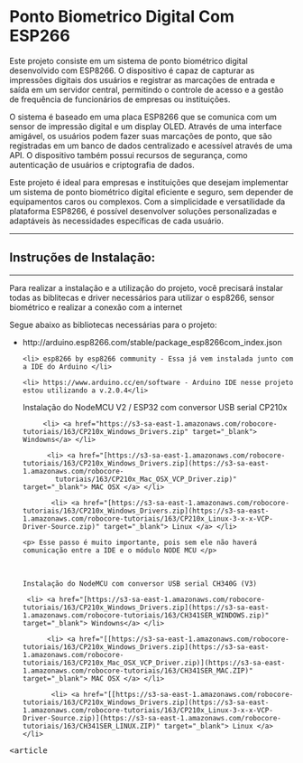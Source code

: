 # Ponto Biometrico Digital Com ESP266
  Este projeto consiste em um sistema de ponto biométrico digital desenvolvido com ESP8266. O dispositivo é capaz de capturar as impressões digitais dos usuários e registrar as marcações de entrada e saída em um servidor central, permitindo o controle de acesso e a gestão de frequência de funcionários de empresas ou instituições.

  O sistema é baseado em uma placa ESP8266 que se comunica com um sensor de impressão digital e um display OLED. Através de uma interface amigável, os usuários podem fazer suas marcações de ponto, que são registradas em um banco de dados centralizado e acessível através de uma API. O dispositivo também possui recursos de segurança, como autenticação de usuários e criptografia de dados.

  Este projeto é ideal para empresas e instituições que desejam implementar um sistema de ponto biométrico digital eficiente e seguro, sem depender de equipamentos caros ou complexos. Com a simplicidade e versatilidade da plataforma ESP8266, é possível desenvolver soluções personalizadas e adaptáveis às necessidades específicas de cada usuário.
<hr>

<samp><h2> Instruções de Instalação:  </h2></samp>
<hr>
Para realizar a instalação e a utilização do projeto, você precisará instalar todas as biblitecas e driver necessários para utilizar o esp8266, sensor biométrico e realizar a conexão com a internet
  
Segue abaixo as bibliotecas necessárias para o projeto:
  <ul>
    <li> http://arduino.esp8266.com/stable/package_esp8266com_index.json </li>
  
    <li> esp8266 by esp8266 community - Essa já vem instalada junto com a IDE do Arduino </li>
  
    <li> https://www.arduino.cc/en/software - Arduino IDE nesse projeto estou utilizando a v.2.0.4</li>
  
   Instalação do NodeMCU V2 / ESP32 com conversor USB serial CP210x
  
         <li> <a href="https://s3-sa-east-1.amazonaws.com/robocore-tutoriais/163/CP210x_Windows_Drivers.zip" target="_blank"> Windowns</a> </li>
  
          <li> <a href="[https://s3-sa-east-1.amazonaws.com/robocore-tutoriais/163/CP210x_Windows_Drivers.zip](https://s3-sa-east-1.amazonaws.com/robocore-           
            tutoriais/163/CP210x_Mac_OSX_VCP_Driver.zip)" target="_blank"> MAC OSX </a> </li>
  
           <li> <a href="[https://s3-sa-east-1.amazonaws.com/robocore-tutoriais/163/CP210x_Windows_Drivers.zip](https://s3-sa-east-1.amazonaws.com/robocore-tutoriais/163/CP210x_Linux-3-x-x-VCP-Driver-Source.zip)" target="_blank"> Linux </a> </li>
  
    <p> Esse passo é muito importante, pois sem ele não haverá comunicação entre a IDE e o módulo NODE MCU </p>    
  <br>
  
    Instalação do NodeMCU com conversor USB serial CH340G (V3)

     <li> <a href="[https://s3-sa-east-1.amazonaws.com/robocore-tutoriais/163/CP210x_Windows_Drivers.zip](https://s3-sa-east-1.amazonaws.com/robocore-tutoriais/163/CH341SER_WINDOWS.zip)" target="_blank"> Windowns</a> </li>
  
          <li> <a href="[[https://s3-sa-east-1.amazonaws.com/robocore-tutoriais/163/CP210x_Windows_Drivers.zip](https://s3-sa-east-1.amazonaws.com/robocore-tutoriais/163/CP210x_Mac_OSX_VCP_Driver.zip)](https://s3-sa-east-1.amazonaws.com/robocore-tutoriais/163/CH341SER_MAC.ZIP)" target="_blank"> MAC OSX </a> </li>
  
           <li> <a href="[[https://s3-sa-east-1.amazonaws.com/robocore-tutoriais/163/CP210x_Windows_Drivers.zip](https://s3-sa-east-1.amazonaws.com/robocore-tutoriais/163/CP210x_Linux-3-x-x-VCP-Driver-Source.zip)](https://s3-sa-east-1.amazonaws.com/robocore-tutoriais/163/CH341SER_LINUX.ZIP)" target="_blank"> Linux </a> </li>
    
  </ul>

<samp><article
</article></samp>
